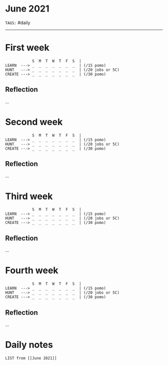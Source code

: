 # June 2021
`TAGS:` #daily 

---
# First week
```
            S  M  T  W  T  F  S  |
LEARN  ---> _  _  _  _  _  _  _  | (/15 pomo)
HUNT   ---> _  _  _  _  _  _  _  | (/20 jobs or 5C)
CREATE ---> _  _  _  _  _  _  _  | (/30 pomo)
```
## Reflection
...
# Second week
```
            S  M  T  W  T  F  S  |
LEARN  ---> _  _  _  _  _  _  _  | (/15 pomo)
HUNT   ---> _  _  _  _  _  _  _  | (/20 jobs or 5C)
CREATE ---> _  _  _  _  _  _  _  | (/30 pomo)
```
## Reflection
...
# Third week
```
            S  M  T  W  T  F  S  |
LEARN  ---> _  _  _  _  _  _  _  | (/15 pomo)
HUNT   ---> _  _  _  _  _  _  _  | (/20 jobs or 5C)
CREATE ---> _  _  _  _  _  _  _  | (/30 pomo)
```
## Reflection
...
# Fourth week
```
            S  M  T  W  T  F  S  |
LEARN  ---> _  _  _  _  _  _  _  | (/15 pomo)
HUNT   ---> _  _  _  _  _  _  _  | (/20 jobs or 5C)
CREATE ---> _  _  _  _  _  _  _  | (/30 pomo)
```
## Reflection
...
# Daily notes
```dataview
LIST from [[June 2021]]
```